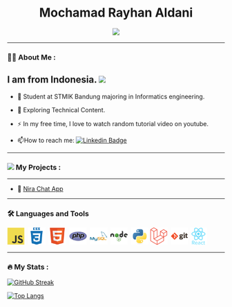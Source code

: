 <div id="header" align="center">
  <h1>
  Mochamad Rayhan Aldani
</h1>
  
  <img src="https://media.giphy.com/media/dtra4r7NXUlI5XRfOR/giphy.gif" width="100"/>

</div>

---

### :man_technologist: About Me :
I am from Indonesia. <img src="https://media.giphy.com/media/hvRJCLFzcasrR4ia7z/giphy.gif" width="30px"/>
---

- :telescope: Student at STMIK Bandung majoring in Informatics engineering.

- :seedling: Exploring Technical Content.

- :zap: In my free time, I love to watch random tutorial video on youtube.

- :mailbox:How to reach me: [![Linkedin Badge](https://img.shields.io/badge/-Moch._Rayhan_Aldani-blue?style=flat&logo=Linkedin&logoColor=white)](https://www.linkedin.com/in/moch-rayhan-aldani-859198261/)

---

### <img src="https://media.giphy.com/media/WUlplcMpOCEmTGBtBW/giphy.gif" width="30"> My Projects :
---

- 🤙 <a href="https://nira-chat-app.onrender.com/">Nira Chat App</a>

---

### :hammer_and_wrench: Languages and Tools 

<div>
  <img src="https://github.com/devicons/devicon/blob/master/icons/javascript/javascript-original.svg" title="JavaScript" alt="JavaScript" width="40" height="40"/>&nbsp;
  <img src="https://github.com/devicons/devicon/blob/master/icons/css3/css3-plain-wordmark.svg"  title="CSS3" alt="CSS" width="40" height="40"/>&nbsp;
  <img src="https://github.com/devicons/devicon/blob/master/icons/html5/html5-original.svg" title="HTML5" alt="HTML" width="40" height="40"/>&nbsp;
  <img src="https://github.com/devicons/devicon/blob/master/icons/php/php-original.svg" title="PHP"  alt="PHP" width="40" height="40"/>&nbsp;
  <img src="https://github.com/devicons/devicon/blob/master/icons/mysql/mysql-original-wordmark.svg" title="MySQL"  alt="MySQL" width="40" height="40"/>&nbsp;
  <img src="https://github.com/devicons/devicon/blob/master/icons/nodejs/nodejs-original-wordmark.svg" title="NodeJS" alt="NodeJS" width="40" height="40"/>&nbsp;
  <img src="https://github.com/devicons/devicon/blob/master/icons/python/python-original.svg" title="Python" **alt="Python" width="40" height="40"/>
  <img src="https://github.com/devicons/devicon/blob/master/icons/laravel/laravel-original.svg" title="Laravel"  alt="Laravel" width="40" height="40"/>&nbsp;
  <img src="https://github.com/devicons/devicon/blob/master/icons/git/git-original-wordmark.svg" title="Git" **alt="Git" width="40" height="40"/>
  <img src="https://github.com/devicons/devicon/blob/master/icons/react/react-original-wordmark.svg" title="React" alt="React" width="40" height="40"/>&nbsp;
</div>

---

### :fire: My Stats :
[![GitHub Streak](http://github-readme-streak-stats.herokuapp.com?user=aldanirayhan&theme=dark&background=000000)](https://git.io/streak-stats)

[![Top Langs](https://github-readme-stats.vercel.app/api/top-langs/?username=aldanirayhan&layout=compact&theme=vision-friendly-dark)](https://github.com/anuraghazra/github-readme-stats)
